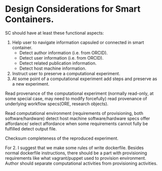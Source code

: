 # Design Considerations for Smart Containers.

SC should have at least these functional aspects:

1. Help user to navigate information capsuled or connected in smart container.
    * Detect author information (i.e. from ORCID).
    * Detect user information (i.e. from ORCID).
    * Detect related publication information.
    * Detect host machine information.
2. Instruct user to preserve a computational experiment.
3. At some point of a computational experiment add steps and preserve as a new experiment.



Read provenance of the computational experiment (normally read-only, at some special case, may need to modify forcefully) read provenance of underlying workflow specs(ORE, research objects).

Read computational environment (requirements of provisioning, both software/hardware)
detect host machine software/hardware specs offer affordance/ select affordance when some requirements cannot fully be fulfilled detect output file.

Checksum completeness of the reproduced experiment.



For 2. I suggest that we make some rules of write dockerfile. Besides normal dockerfile instructions, there should be a part with provisioning requirements like what vagrant/puppet used to provision environment.
Author should separate computational activities from provisioning activities.

